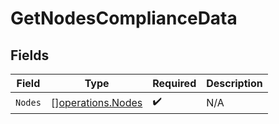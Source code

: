 # GetNodesComplianceData


## Fields

| Field                                                  | Type                                                   | Required                                               | Description                                            |
| ------------------------------------------------------ | ------------------------------------------------------ | ------------------------------------------------------ | ------------------------------------------------------ |
| `Nodes`                                                | [][operations.Nodes](../../models/operations/nodes.md) | :heavy_check_mark:                                     | N/A                                                    |